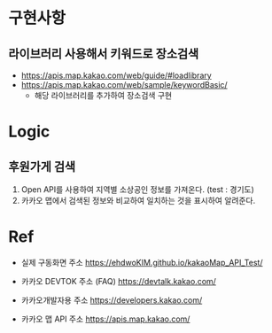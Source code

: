 # 구현사항

## 라이브러리 사용해서 키워드로 장소검색
- https://apis.map.kakao.com/web/guide/#loadlibrary
- https://apis.map.kakao.com/web/sample/keywordBasic/
    - 해당 라이브러리를 추가하여 장소검색 구현

# Logic
## 후원가게 검색
1. Open API를 사용하여 지역별 소상공인 정보를 가져온다. (test : 경기도)
2. 카카오 맵에서 검색된 정보와 비교하여 일치하는 것을 표시하여 알려준다.

# Ref
* 실제 구동화면 주소 https://ehdwoKIM.github.io/kakaoMap_API_Test/

* 카카오 DEVTOK 주소 (FAQ) https://devtalk.kakao.com/

* 카카오개발자용 주소 https://developers.kakao.com/

* 카카오 맵 API 주소 https://apis.map.kakao.com/
